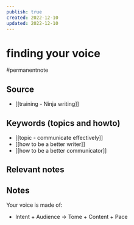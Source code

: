 ```yaml
---
publish: true
created: 2022-12-10
updated: 2022-12-10
---
```


# finding your voice
#permanentnote

## Source
- [[training - Ninja writing]]

## Keywords (topics and howto)
- [[topic - communicate effectively]]
- [[how to be a better writer]]
- [[how to be a better communicator]]

## Relevant notes

## Notes
Your voice is made of:
- Intent + Audience -> Tome + Content + Pace

